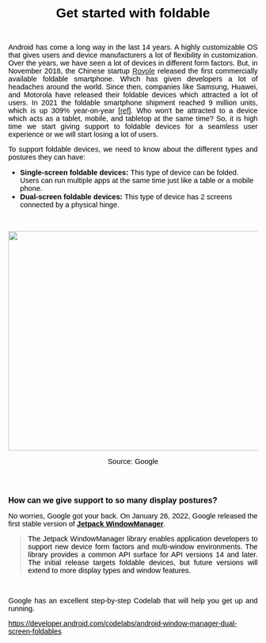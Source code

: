 <p style="text-align:center"><span style="font-size:20pt"><span style="font-family:Arial"><span style="color:#000000"><strong>Get started with foldable</strong></span></span></span></p>

<p>&nbsp;</p>

<p style="text-align:justify"><span style="font-size:11pt"><span style="font-family:Arial"><span style="color:#000000">Android has come a long way in the last 14 years. A highly customizable OS that gives users and device manufacturers a lot of flexibility in customization. Over the years, we have seen a lot of devices in different form factors. But, in November 2018, the Chinese startup <a href="https://global.royole.com/us">Royole</a> released the first commercially available foldable smartphone. Which has given developers a lot of headaches around the world. Since then, companies like Samsung, Huawei, and Motorola have released their foldable devices which attracted a lot of users. In 2021 the foldable smartphone shipment reached 9 million units, which is up 309% year-on-year [<a href="https://www.androidauthority.com/foldable-phones-2021-shipments-3136683/">ref</a>]. Who won&#39;t be attracted to a device which acts as a tablet, mobile, and tabletop at the same time? So, it is high time we start giving support to foldable devices for a seamless user experience or we will start losing a lot of users.</span></span></span></p>

<p style="text-align:justify"><span style="font-size:11pt"><span style="font-family:Arial"><span style="color:#000000">To support foldable devices, we need to know about the different types and postures they can have:</span></span></span></p>

<ul>
	<li style="list-style-type:disc"><span style="font-size:11pt"><span style="font-family:Arial"><span style="color:#000000"><strong>Single-screen foldable devices: </strong>This type of device</span></span></span><span style="font-size:11pt"><span style="font-family:Arial"><span style="color:#000000">&nbsp;can be folded. Users can run multiple apps at the same time just like a table or a mobile phone.</span></span></span></li>
	<li style="list-style-type:disc"><span style="font-size:11pt"><span style="font-family:Arial"><span style="color:#000000"><strong>Dual-screen foldable devices: </strong></span></span></span><span style="font-size:11pt"><span style="font-family:Arial"><span style="color:#000000">This type of device has 2 screens connected by a physical hinge.</span></span></span></li>
</ul>

<p>&nbsp;</p>

<p style="text-align:justify"><span style="font-size:11pt"><span style="font-family:Arial"><span style="color:#000000"><img src="https://lh6.googleusercontent.com/PmpraQtUPxi-4ubgNNtF_l14PwTnsWCUKgnwEbT7t6j386XkLSTVzRjfMc5FGByFPSTi14GnGp2GF0AvJ8qeIi9QTks3bjjAoxaH2TOXDP9zTIq8aYT164PNVg5Gbtrw_cmtSfuexR7seKSSOQ" style="height:443px; width:688px" /></span></span></span></p>

<p style="text-align:center"><span style="font-size:11pt"><span style="font-family:Arial"><span style="color:#000000">Source: Google</span></span></span></p>

<p><br />
&nbsp;</p>

<p style="text-align:justify"><span style="font-size:12pt"><span style="font-family:Arial"><span style="color:#000000"><strong>How can we give support to so many display postures?</strong></span></span></span></p>

<p style="text-align:justify"><span style="font-size:11pt"><span style="font-family:Arial"><span style="color:#000000">No worries, Google got your back. On January 26, 2022, Google released the first stable version of </span></span></span><a href="https://developer.android.com/jetpack/androidx/releases/window"><span style="font-size:11pt"><span style="font-family:Arial"><span style="color:#000000"><strong>Jetpack WindowManager</strong></span></span></span></a><span style="font-size:11pt"><span style="font-family:Arial"><span style="color:#000000">.</span></span></span></p>

<blockquote>
<p style="text-align:justify"><span style="font-size:11pt"><span style="font-family:Arial"><span style="color:#000000">The Jetpack WindowManager library enables application developers to support new device form factors and multi-window environments. The library provides a common API surface for API versions 14 and later. The initial release targets foldable devices, but future versions will extend to more display types and window features.</span></span></span></p>
</blockquote>

<p style="text-align:justify">&nbsp;</p>

<p style="text-align:justify"><span style="font-size:11pt"><span style="font-family:Arial"><span style="color:#000000">Google has an excellent step-by-step Codelab that will help you get up and running.&nbsp;</span></span></span></p>

<p style="text-align:justify"><a href="https://developer.android.com/codelabs/android-window-manager-dual-screen-foldables"><span style="font-size:11pt"><span style="font-family:Arial"><span style="color:#000000">https://developer.android.com/codelabs/android-window-manager-dual-screen-foldables</span></span></span></a></p>

<p>&nbsp;</p>
